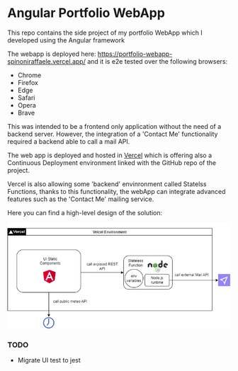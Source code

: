 # Angular Portfolio WebApp
This repo contains the side project of my portfolio WebApp which I developed using the Angular framework

The webapp is deployed here: https://portfolio-webapp-spinoniraffaele.vercel.app/ and it is e2e tested over the
following browsers: 

- Chrome
- Firefox
- Edge
- Safari
- Opera
- Brave 

This was intended to be a frontend only application without the need of a backend server.
However, the integration of a 'Contact Me' functionality required a backend able to call a mail API.

The web app is deployed and hosted in [Vercel](https://www.vercel.com) which is offering also a Continuous Deployment environment linked with the GitHub repo of the project.

Vercel is also allowing some 'backend' envinronment called Statelss Functions, thanks to this functionality, the webApp can integrate advanced features such as the 'Contact Me' mailing service.

Here you can find a high-level design of the solution:

![High-Level Architecture](./webapp-arch.drawio.png)

### TODO
- Migrate UI test to jest